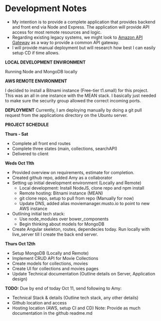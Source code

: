 # Development Notes

* My intention is to provide a complete application that provides backend and front end via Node and Express. The application will provide API access for most remote resources and logic.
* Regarding existing legacy systems, we might look to [Amazon API Gateway](https://aws.amazon.com/api-gateway/) as a way to provide a common API gateway.
* I will provide manual deployment but will research how best I can easily setup CD if time allows.

**LOCAL DEVELOPMENT ENVIRONMENT**

Running Node and MongoDB locally

**AWS REMOTE ENVIRONMENT**

I decided to install a Bitnami instance (Free-tier t1.small) for this project.
This was an all in one instance with the MEAN stack.
I basically just needed to make sure the security group allowed the correct incoming ports.

**DEPLOYMENT**
Currently, I am deploying manually by doing a git pull request from the applications directory on the Ubuntu server.

**PROJECT SCHEDULE**

**Thurs - Sat**
* Complete all front end routes
* Complete three states (main, collections, searchAPI)
* Delivered to client

**Weds Oct 11th**
* Provided overview on requirements, estimate for completion.
* Created github repo, added Amy as a collaborator
* Setting up initial development environment (Locally and Remote)
    * Local development: Install NodeJS, clone repo and npm install
    * Remote hosting: Bitnami instance (MEAN)
    * git clone repo, setup to pull from repo (Manually for now)
    * Update DNS, added alias moviemanager.musto.io to point to new AWS instance
* Outlining initial tech stack:
    * Use node_modules over bower_components
    * Begin thinking about models for MongoDB
* Create Angular skeleton, routes, dependecies today. Run locally with live_server till I create the back end server.

**Thurs Oct 12th**
* Setup MongoDB (Locally and Remote)
* Implement CRUD API for Movie Collections
* Create models for collections, movies
* Create UI for collections and movies pages
* Update Technical documentation (Outline details on Server, Application design)

**TODO:**
Due by end of today Oct 11, send following to Amy:
* Technical Stack & details (Outline tech stack, any other details)
* Github location and access
* Hosting location (AWS, setup CI and CD)
Note: Provide as much documentation in the github readme.md

